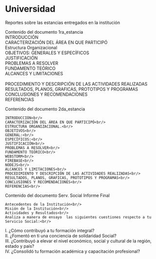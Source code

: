 # Universidad
Reportes sobre las estancias entregados en la institución<br/>

Contenido del documento 1ra_estancia<br/>
	INTRODUCCIÓN<br/>
	CARACTERIZACIÓN DEL ÁREA EN QUE PARTICIPÓ<br/>
		Estructura Organizacional<br/>
	OBJETIVOS: GENERALES Y ESPECÍFICOS<br/>
	JUSTIFICACIÓN<br/>
	PROBLEMAS A RESOLVER<br/>
	FUNDAMENTO TEÓRICO<br/>
	ALCANCES Y LIMITACIONES<br/>	
	PROCEDIMIENTO Y DESCRIPCIÓN DE LAS ACTIVIDADES REALIZADAS<br/>
	RESULTADOS, PLANOS, GRAFICAS, PROTOTIPOS Y PROGRAMAS<br/>
	CONCLUSIONES Y RECOMENDACIONES<br/>
	REFERENCIAS<br/>

Contenido del documento 2da_estancia<br/>

	INTRODUCCIÓN<br/>
	CARACTERIZACIÓN DEL ÁREA EN QUE PARTICIPÓ<br/>
	ESTRUCTURA ORGANIZACIONAL.<br/>
	OBJETIVOS<br/>
	GENERAL:<br/>
	ESPECÍFICOS:<br/>	
	JUSTIFICACIÓN<br/>
	PROBLEMAS A RESOLVER<br/>
	FUNDAMENTO TEÓRICO<br/>
	WEBSTORM<br/>
	FIREBASE<br/>
	NODEJS<br/>
	ALCANCES Y LIMITACIONES<br/>
	PROCEDIMIENTO Y DESCRIPCIÓN DE LAS ACTIVIDADES REALIZADAS<br/>
	RESULTADOS, PLANOS, GRAFICAS, PROTOTIPOS Y PROGRAMAS<br/>
	CONCLUSIONES Y RECOMENDACIONES<br/>
	REFERENCIAS<br/>


Contenido del documento Serv. Social Informe Final<br/>


	Antecedentes de la Institución<br/>
	Misión de la Institución<br/>
	Actividades y Resultados<br/>
	Analiza a manera de ensayo  las siguientes cuestiones respecto a tu Servicio Social:<br/>

 I.	¿Cómo contribuyó a tu formación integral?<br/>
II.	¿Fomentó en ti una conciencia de solidaridad Social?<br/>
III.	¿Contribuyó a elevar el nivel económico, social y cultural de la región, estado y país?<br/>
IV.	¿Consolidó tu  formación académica y capacitación profesional?<br/>


